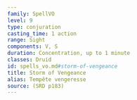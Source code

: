 ```yaml
---
family: SpellVO
level: 9
type: conjuration
casting_time: 1 action
range: Sight
components: V, S
duration: Concentration, up to 1 minute
classes: Druid
id: spells_vo.md#storm-of-vengeance
title: Storm of Vengeance
alias: Tempête vengeresse
source: (SRD p183)
---
```


